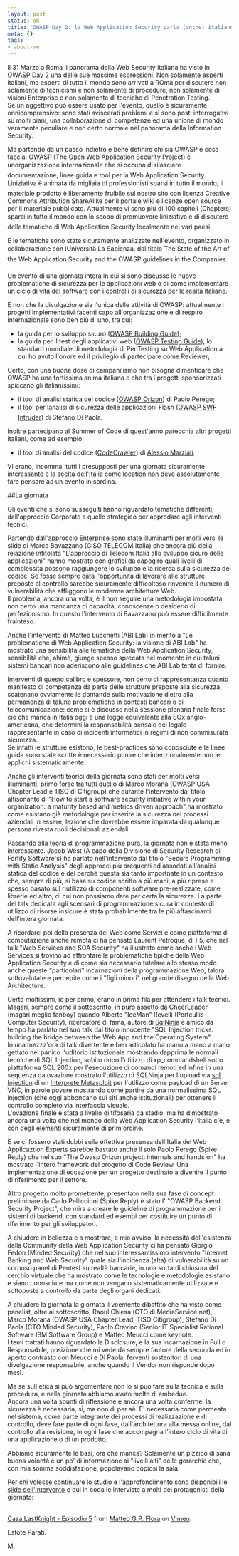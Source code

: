 ```yaml
--- 
layout: post
status: ok
title: "OWASP Day 2: la Web Application Security parla (anche) italiano"
meta: {}
tags: 
- about-me
---
```

Il 31 Marzo a Roma il panorama della Web Security italiana ha visto in OWASP Day 2 una delle sue massime espressioni. Non solamente esperti italiani, ma esperti di tutto il mondo sono arrivati a ROma per discutere non solamente di tecnicismi e non solamente di procedure, non solamente di visioni Enterprise e non solamente di tecniche di Penetration Testing.  
Se un aggettivo può essere usato per l'evento, quello è sicuramente onnicomprensivo: sono stati sviscerati problemi e si sono posti interrogativi su molti piani, una collaborazione di competenze ed una unione di mondo veramente peculiare e non certo normale nel panorama della Information Security.  
  
Ma partendo da un passo indietro è bene definire chi sia OWASP e cosa faccia: OWASP (The Open Web Application Security Project) è unorganizzazione internazionale che si occupa di rilasciare documentazione, linee guida e tool per la Web Application Security.  
Liniziativa è animata da migliaia di professionisti sparsi in tutto il mondo; il materiale prodotto è liberamente fruibile sul nostro sito con licenza Creative Commons Attribution ShareAlike per il portale wiki e licenze open source per il materiale pubblicato. Attualmente vi sono più di 100 capitoli (Chapters) sparsi in tutto il mondo con lo scopo di promuovere liniziativa e di discutere delle tematiche di Web Application Security localmente nei vari paesi.  
  
E le tematiche sono state sicuramente analizzate nell'evento, organizzato in collaborazione con lUniversità La Sapienza, dal titolo The State of the Art of the Web Application Security and the OWASP guidelines in the Companies.  
  
Un evento di una giornata intera in cui si sono discusse le nuove problematiche di sicurezza per le applicazioni web e di come implementare un ciclo di vita del software con i controlli di sicurezza per le realtà italiane.  
  
E non che la divulgazione sia l'unica delle attività di OWASP: attualmente i progetti implementativi facenti capo all'organizzazione e di respiro internazionale sono ben più di uno, tra cui:  
  
* la guida per lo sviluppo sicuro ([OWASP Building Guide](http://www.owasp.org/index.php/Category:OWASP_Guide_Project));  
* la guida per il test degli applicativi web ([OWASP Testing Guide](http://www.owasp.org/index.php/Category:OWASP_Testing_Project)), lo standard mondiale di metodologia di PenTesting su Web Application a cui ho avuto l'onore ed il privilegio di partecipare come Reviewer;  
  
Certo, con una buona dose di campanilismo non bisogna dimenticare che OWASP ha una fortissima anima italiana e che tra i progetti sponsorizzati spiccano gli italianissimi:  
  
* il tool di analisi statica del codice ([OWASP Orizon](http://www.owasp.org/index.php/Category:OWASP_Orizon_Project)) di Paolo Perego;  
* il tool per lanalisi di sicurezza delle applicazioni Flash ([OWASP SWF Intruder](http://www.owasp.org/index.php/Category:SWFIntruder)) di Stefano Di Paola.  
  
Inoltre partecipano al Summer of Code di quest'anno parecchia altri progetti italiani, come ad esempio:  
  
* il tool di analisi del codice ([CodeCrawler](http://www.cyphersec.com/?p=256)) di [Alessio Marziali](http://www.cyphersec.com);
  
Vi erano, insomma, tutti i presupposti per una giornata sicuramente interessante e la scelta dell'Italia come location non deve assolutamente fare pensare ad un evento in sordina.  
  
##La giornata  
  
Gli eventi che si sono susseguiti hanno riguardato tematiche differenti, dall'approccio Corporate a quello strategico per approdare agli interventi tecnici.  
  
Partendo dall'approccio Enterprise sono state illuminanti per molti versi le slide di Marco Bavazzano (CISO TELECOM Italia) che ancora più della relazione intitolata "L'approccio di Telecom Italia allo sviluppo sicuro delle applicazioni" hanno mostrato con grafici da capogiro quali livelli di complessità possono raggiungere lo sviluppo e la ricerca sulla sicurezza del codice. Se fosse sempre data l'opportunità di lavorare alle strutture preposte al controllo sarebbe sicuramente difficoltoso rinvenire il numero di vulnerabilità che affliggono le moderme architetture Web.  
Il problema, ancora una volta, è il non seguire una metodologia impostata, non certo una mancanza di capacità, conoscenze o desiderio di perfezionismo. In questo l'intervento di Bavazzano può essere difficilmente frainteso.  
  
Anche l'intervento di Matteo Lucchetti (ABI Lab) in merito a "Le problematiche di Web Application Security: la visione di ABI Lab" ha mostrato una sensibilità alle tematiche della Web Application Security, sensibilità che, ahimè, giunge spesso sprecata nel momento in cui taluni sistemi bancari non aderiscono alle guidelines che ABI Lab tenta di fornire.  
  
Interventi di questo calibro e spessore, non certo di rappresentanza quanto manifesto di competenza da parte delle strutture preposte alla sicurezza, scatenano ovviamente le domande sulla motivazione dietro alla permanenza di talune problematiche in contesti bancari o di telecomunicazione: come si è discusso nella sessione plenaria finale forse ciò che manca in Italia oggi è una legge equivalente alla SOx anglo-americana, che determini la responsabilità pensale del legale rappresentante in caso di incidenti informatici in regimi di non commisurata sicurezza.  
Se infatti le strutture esistono, le best-practices sono conosciute e le linee guida sono state scritte è necessario punire che intenzionalmente non le applichi sistematicamente.  
  
Anche gli interventi teorici della giornata sono stati per molti versi illuminanti, primo forse tra tutti quello di Marco Morana (OWASP USA Chapter Lead e TISO  di Citigroup) che durante l'intervento dal titolo altisonante di "How to start a software security initiative within your organization: a maturity based and metrics driven approach" ha mostrato come esistano già metodologie per inserire la sicurezza nei processi aziendali in essere, lezione che dovrebbe essere imparata da qualunque persona rivesta ruoli decisionali aziendali.  
  
Passando alla teoria di programmazione pura, la giornata non è stata meno interessante. Jacob West (A capo della Divisione di Security Research di Fortify Software's) ha parlato nell'intervento dal titolo "Secure Programming with Static Analysis" degli approcci più prequenti ed assodati all'analisi statica del codice e del perché questa sia tanto importnate in un contesto che, sempre di più, si basa su codice scritto a più mani, a più riprese e spesso basato sul riutilizzo di componenti software pre-realizzate, come librerie ed altro, di cui non possiamo dare per certa la sicurezza. La parte del talk dedicata agli scensari di programmazione sicura in contesto di utilizzo di risorse insicure è stata probabilmente tra le più affascinanti dell'intera giornata.  
  
A ricordarci poi della presenza del Web come Servizi e come piattaforma di computazione anche remota ci ha pensato Laurent Petroque, di F5, che nel talk "Web Services and SOA Security" ha illustrato come anche i Web Services si trovino ad affrontare le problematiche tipiche della Web Application Security e di come sia necessario tutelare allo stesso modo anche queste "particolari" incarnazioni della programmazione Web, talora sottovalutate e percepite come i "figli minori" nel grande disegno della Web Architecture.  
  
Certo moltissimi, io per primo, erano in prima fila per attendere i talk tecnici. Magari, sempre come il sottoscritto, in puro assetto da CheerLeader (magari meglio fanboy) quando Alberto "IceMan" Revelli (Portcullis Computer Security), ricercatore di fama, autore di [SqlNinja](http://sqlninja.sourceforge.net/) e amico da tempo ha parlato nel suo talk dal titolo innocente "SQL Injection tricks: building the bridge between the Web App and the Operating System".  
In una mezzz'ora di talk divertente e ben articolato ha mano a mano a mano gettato nel panico l'uditorio istituzionale mostrando dapprima le normali tecniche di SQL Injection, subito dopo l'utilizzo di xp_commandshell sotto piattaforma SQL 200x per l'esecuzione di comandi remoti ed infine in una sequenza da ovazione mostrato l'utilizzo di SQLNinja per l'upload via [sql Injection](http://it.wikipedia.org/wiki/SQL_injection) di un [Interprete Metasploit](http://www.metasploit.com/) per l'utilizzo come payload di un Server VNC, in parole povere mostrando come partire da una normalissima SQL injection (che oggi abbondano sui siti anche istituzionali) per ottenere il controllo completo via interfaccia visuale.  
L'ovazione finale è stata a livello di tifoseria da stadio, ma ha dimostrato ancora una volta che nel mondo della Web Application Security l'italia c'è, e con degli elementi sicuramente di prim'ordine.  
  
E se ci fossero stati dubbi sulla effettiva presenza dell'Italia dei Web Applicaztion Experts sarebbe bastato anche il solo Paolo Perego (Spike Reply) che nel suo "The Owasp Orizon project: internals and hands on" ha mostrato l'intero framework del progetto di Code Review. Una implementazione di eccezione per un progetto destinato a divenire il punto di riferimento per il settore.  
  
Altro progetto molto promettente, presentato nella sua fase di concept preliminare da Carlo Pelliccioni (Spike Reply) è stato l' "OWASP Backend Security Project", che mira a creare le guideline di programmazione per i sistemi di backend, con standard ed esempi per costituire un punto di riferimento per gli sviluppatori.  
  
A chiudere in bellezza e a mostrare, a mio avviso, la necessità dell'esistenza della Community della Web Application Security ci ha pensato Giorgio Fedon (Minded Security) che nel suo interessantissimo intervento "Internet Banking and Web Security" quale sia l'incidenza (alta) di vulnerabilità su un corposo panel di Pentest su realtà bancarie, in una sorta di chiusura del cerchio virtuale che ha mostrato come le tecnologie e metodologie esistano e siano conosciute ma come non vengano sistematicamente utilizzate e sottoposte a controllo da parte degli organi dedicati.  
  
A chiudere la giornata la giornata il veemente dibattito che ha visto come panelist, oltre al sottoscritto, Raoul Chiesa  (CTO di MediaService.net), Marco Morana (OWASP USA Chapter Lead, TISO Citigroup), Stefano Di Paola (CTO Minded Security),  Paolo Cravino (Senior IT Specialist Rational Software IBM Software Group) e Matteo Meucci come keynote.  
I temi trattati hanno riguardato la Disclosure, e la sua incarnazione in Full o Responsabile, posizione che mi vede da sempre fautore della seconda ed in aperto contrasto con Meucci e Di Paola, ferventi sostenitori di una divulgazione responsabile, anche quando il Vendor non risponde dopo mesi.  
  
Ma se sull'etica si può argomentare non lo si può fare sulla tecnica e sulla procedura, e nella giornata abbiamo avuto molto di ambedue.  
Ancora una volta spunti di riflessione e ancora una volta conferme: la sicurezza è necessaria, sì, ma non di per sè. E' necessaria come permeata nel sistema, come parte integrante dei processi di realizzazione e di controllo, deve fare parte di ogni fase, dall'architettura alla messa online, dal controllo alla revisione, in ogni fase che accompagna l'intero ciclo di vita di una applicazione o di un prodotto.  
  
Abbiamo sicuramente le basi, ora che manca? Solamente un pizzico di sana buona volontà e un po' di informazione ai "livelli alti" delle gerarchie che, con mia somma soddisfazione, popolavano copiosi la sala.  
  
Per chi volesse continuare lo studio e l'approfondimento sono disponibili le [slide dell'intervento]() e qui in coda le interviste a molti dei protagonisti della giornata:  
  
<object type="application/x-shockwave-flash" width="400" height="299" data="http://www.vimeo.com/moogaloop.swf?clip_id=932018&amp;server=www.vimeo.com&amp;fullscreen=1&amp;show_title=1&amp;show_byline=1&amp;show_portrait=0&amp;color=">	<param name="quality" value="best" />	<param name="allowfullscreen" value="true" />	<param name="scale" value="showAll" />	<param name="movie" value="http://www.vimeo.com/moogaloop.swf?clip_id=932018&amp;server=www.vimeo.com&amp;fullscreen=1&amp;show_title=1&amp;show_byline=1&amp;show_portrait=0&amp;color=" /></object>  
<a href="http://www.vimeo.com/932018/l:embed_932018">Casa LastKnight - Episodio 5</a> from <a href="http://www.vimeo.com/lastknight/l:embed_932018">Matteo G.P. Flora</a> on <a href="http://vimeo.com/l:embed_932018">Vimeo</a>.
  
Estote Parati.  
  
M.
